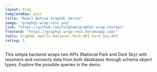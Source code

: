 ```yaml
---
layout: blog
templateKey: post
title: "React Native GraphQL Server"
image: "graphql-wrap-rest.png"
link: "https://github.com/hingham/graphql-wrap-restapi"
frontend: "https://graphql-wrap-rest.herokuapp.com/"
tools: GraphQL Apollo National-Park-API Dark-Sky-API
rating: 5
---
```


This simple backend wraps two APIs (National Park and Dark Sky) with resolvers and connects data from both databases through schema object types. Explore the possible queries in the demo.